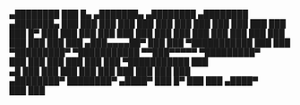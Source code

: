 
   ▄████████ ███    █▄     ▄███████▄    ▄████████    ▄████████    ▄███████▄ 
  ███    ███ ███    ███   ███    ███   ███    ███   ███    ███   ███    ███ 
  ███    █▀  ███    ███   ███    ███   ███    ███   ███    ███   ███    ███ 
  ███        ███    ███   ███    ███   ███    ███  ▄███▄▄▄▄██▀   ███    ███ 
▀███████████ ███    ███ ▀█████████▀  ▀███████████ ▀▀███▀▀▀▀▀   ▀█████████▀  
         ███ ███    ███   ███          ███    ███ ▀███████████   ███        
   ▄█    ███ ███    ███   ███          ███    ███   ███    ███   ███        
 ▄████████▀  ████████▀   ▄████▀        ███    █▀    ███    ███  ▄████▀      
                                                    ███    ███             